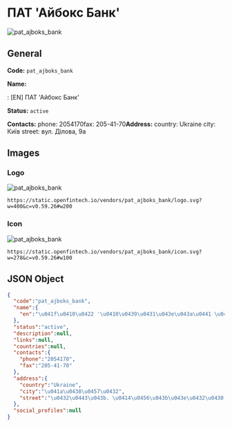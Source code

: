 
# ПАТ 'Айбокс Банк' 
![pat_ajboks_bank](https://static.openfintech.io/vendors/pat_ajboks_bank/logo.svg?w=400&c=v0.59.26#w200)  

## General 
 
**Code:** `pat_ajboks_bank` 
 
**Name:** 
 
:	[EN] ПАТ 'Айбокс Банк' 
 
**Status:** `active` 
 
**Contacts:** 
phone: 2054170fax: 205-41-70**Address:** 
country: Ukraine 
city: Київ 
street: вул. Ділова, 9а 

## Images 

### Logo 
 
![pat_ajboks_bank](https://static.openfintech.io/vendors/pat_ajboks_bank/logo.svg?w=400&c=v0.59.26#w200)  

```
https://static.openfintech.io/vendors/pat_ajboks_bank/logo.svg?w=400&c=v0.59.26#w200
```  

### Icon 
 
![pat_ajboks_bank](https://static.openfintech.io/vendors/pat_ajboks_bank/icon.svg?w=278&c=v0.59.26#w100)  

```
https://static.openfintech.io/vendors/pat_ajboks_bank/icon.svg?w=278&c=v0.59.26#w100
```  

## JSON Object 

```json
{
  "code":"pat_ajboks_bank",
  "name":{
    "en":"\u041f\u0410\u0422 '\u0410\u0439\u0431\u043e\u043a\u0441 \u0411\u0430\u043d\u043a'"
  },
  "status":"active",
  "description":null,
  "links":null,
  "countries":null,
  "contacts":{
    "phone":"2054170",
    "fax":"205-41-70"
  },
  "address":{
    "country":"Ukraine",
    "city":"\u041a\u0438\u0457\u0432",
    "street":"\u0432\u0443\u043b. \u0414\u0456\u043b\u043e\u0432\u0430, 9\u0430"
  },
  "social_profiles":null
}
```  
